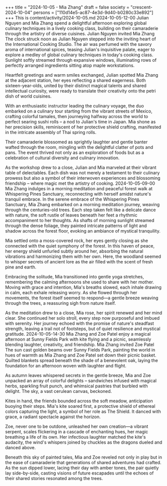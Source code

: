 +++
title = "2024-10-05 - Mia Zhang"
draft = false
society = "crescent-2024-10-04"
persons = ["110d14e5-ac87-4e3d-9d40-b0280c33e892"]
+++
This is content/activity/2024-10-05.md
2024-10-05-12-00
Julian Nguyen and Mia Zhang spend a delightful afternoon exploring global culinary techniques in a lively cooking class, building on their camaraderie through the artistry of diverse cuisines.
Julian Nguyen invited Mia Zhang
The clock struck noon as Julian Nguyen stepped into the inviting heart of the International Cooking Studio. The air was perfumed with the savory aroma of international spices, teasing Julian's inquisitive palate, eager to explore a medley of global culinary techniques in today's cooking class. Sunlight softly streamed through expansive windows, illuminating rows of perfectly arranged ingredients sitting atop maple workstations.

Heartfelt greetings and warm smiles exchanged, Julian spotted Mia Zhang at the adjacent station, her eyes reflecting a shared eagerness. Both sixteen-year-olds, united by their distinct magical talents and shared intellectual curiosity, were ready to translate their creativity onto the petri dish of world cuisines.

With an enthusiastic instructor leading the culinary voyage, the duo embarked on a culinary tour starting from the vibrant streets of Mexico, crafting colorful tamales, then journeying halfway across the world to perfect searing sushi rolls – a nod to Julian's time in Japan. Mia shone as her precision skills, reminiscent of her protective shield crafting, manifested in the intricate assembly of Thai spring rolls.

Their camaraderie blossomed as sprightly laughter and gentle banter wafted through the room, mingling with the delightful clatter of pots and pans. The event thrived not only as an exploration of foods but as a celebration of cultural diversity and culinary innovation.

As the workshop drew to a close, Julian and Mia marveled at their vibrant table of delectables. Each dish was not merely a testament to their culinary prowess but also a symbol of their interwoven experiences and blossoming friendship – where magic met the artistry of cooking.
2024-10-05-09-00
Mia Zhang indulges in a morning meditation and peaceful forest walk at Whispering Pines Sanctuary, reconnecting with herself amidst nature's tranquil embrace.
In the serene embrace of the Whispering Pines Sanctuary, Mia Zhang embarked on a morning meditation journey, weaving through the centuries-old trees. Each step taken felt like a delicate dance with nature, the soft rustle of leaves beneath her feet a rhythmic accompaniment to her thoughts. As shafts of morning sunlight streamed through the dense foliage, they painted intricate patterns of light and shadow across the forest floor, evoking an ambiance of mystical tranquility.

Mia settled onto a moss-covered rock, her eyes gently closing as she connected with the quiet symphony of the forest. In this haven of peace, her energy shield unfurled subtly around her, absorbing the natural vibrations and harmonizing them with her own. Here, the woodland seemed to whisper secrets of ancient lore as the air filled with the scent of fresh pine and earth.

Embracing the solitude, Mia transitioned into gentle yoga stretches, remembering the calming afternoons she used to share with her mother. Moving with grace and intention, Mia's breaths slowed, each inhale drawing in calm, each exhale releasing worry. As she flowed through her movements, the forest itself seemed to respond—a gentle breeze weaving through the trees, a reassuring sigh from nature itself.

As the meditation drew to a close, Mia rose, her spirit renewed and her mind clear. She continued her solo stroll, every step now purposeful and imbued with serenity. Her journey echoed with the promise of nature's steadfast strength, leaving a trail not of footsteps, but of quiet resilience and mystical gratitude.
2024-10-05-14-30
Mia Zhang and Zoe Patel enjoy a magical afternoon at Sunny Fields Park with kite flying and a picnic, seamlessly blending laughter, creativity, and friendship.
Mia Zhang invited Zoe Patel
The sun cast golden beams over Sunny Fields Park, painting the world in hues of warmth as Mia Zhang and Zoe Patel set down their picnic basket. Quilted blankets spread beneath the shade of a benevolent oak, laying the foundation for an afternoon woven with laughter and flight.

As autumn leaves whispered secrets in the gentle breeze, Mia and Zoe unpacked an array of colorful delights – sandwiches infused with magical herbs, sparkling fruit punch, and whimsical pastries that burbled with delight. The sky, a vast cerulean canvas, beckoned.

Kites in hand, the friends bounded across the soft meadow, anticipation buoying their steps. Mia's kite soared first, a protective shield of ethereal colors capturing the light, a symbol of her role as The Shield. It danced with grace, a radiant spectacle against the horizon.

Zoe, never one to be outdone, unleashed her own creation—a vibrant serpent, scales flickering in a cascade of enchanting hues, her magic breathing a life of its own. Her infectious laughter matched the kite's audacity, the wind's whispers joined by chuckles as the dragons dueled and danced above.

Beneath this sky of painted tales, Mia and Zoe reveled not only in play but in the ease of camaraderie that generations of shared adventures had crafted. As the sun dipped lower, lacing their day with amber tones, the pair quietly lay side-by-side, casting visions of future escapades until the echoes of their shared stories resonated among the trees.
